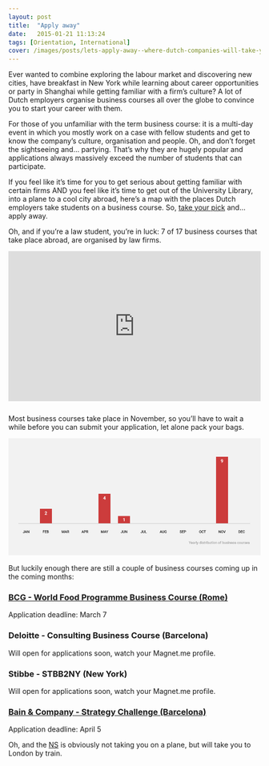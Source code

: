```yaml
---
layout: post
title:  "Apply away"
date:   2015-01-21 11:13:24
tags: [Orientation, International]
cover: /images/posts/lets-apply-away--where-dutch-companies-will-take-you/cover.jpg
---
```

<p class="intro">Ever wanted to combine exploring the labour market and discovering new cities, have breakfast in New York while learning about career opportunities or party in Shanghai while getting familiar with a firm’s culture? A lot of Dutch employers organise business courses all over the globe to convince you to start your career with them.</p>

<!--more-->

For those of you unfamiliar with the term business course: it is a multi-day event in which you mostly work on a case with fellow students and get to know the company’s culture, organisation and people. Oh, and don’t forget the sightseeing and… partying. That’s why they are hugely popular and applications always massively exceed the number of students that can participate. 

If you feel like it’s time for you to get serious about getting familiar with certain firms AND you feel like it’s time to get out of the University Library, into a plane to a cool city abroad, here’s a map with the places Dutch employers take students on a business course. So, [take your pick](https://www.google.com/url?q=https%3A%2F%2Fmagnet.me%2Fstudent%2F%23!%2Fopportunities%2Fbrowse%2Fmine&sa=D&sntz=1&usg=AFQjCNGLOXVswmH5bCoXyvcbyVdCaAgxUQ) and… apply away.

Oh, and if you’re a law student, you’re in luck: 7 of 17 business courses that take place abroad, are organised by law firms.

<iframe src="https://www.google.com/maps/d/embed?mid=z-9jpbJasU44.kLxU_bSxTlME" width="100%" height="300" frameborder="0" style="border:0; margin-bottom: 9px"></iframe>

Most business courses take place in November, so you’ll have to wait a while before you can submit your application, let alone pack your bags. 

![graph: november 9, May 4, February 2, June 1, October 1](/images/posts/lets-apply-away--where-dutch-companies-will-take-you/Business-courses-graph-distribution2.png)

But luckily enough there are still a couple of business courses coming up in the coming months:

### [BCG - World Food Programme Business Course (Rome)](https://magnet.me/student/#!/organization/bcg/opportunity/3793/world-food-programme-business-course-2015)

Application deadline: March 7 


### Deloitte - Consulting Business Course (Barcelona)

Will open for applications soon, watch your Magnet.me profile. 


### Stibbe - STBB2NY (New York)

Will open for applications soon, watch your Magnet.me profile. 


### [Bain & Company - Strategy Challenge (Barcelona)](https://magnet.me/student/#!/organization/bain---company/opportunity/3965/the-bain-strategy-challenge)

Application deadline: April 5

Oh, and the [NS](https://magnet.me/public/#!/organization/ns/timeline) is obviously not taking you on a plane, but will take you to London by train. 

